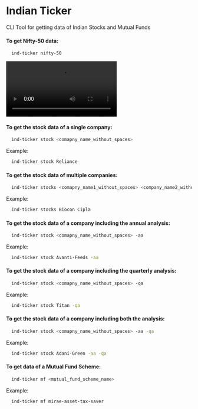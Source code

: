 # Indian Ticker

CLI Tool for getting data of Indian Stocks and Mutual Funds

#### To get Nifty-50 data:

```bash
  ind-ticker nifty-50
```

![](./.assets/nifty-50.mp4)

#### To get the stock data of a single company:

```bash
  ind-ticker stock <comapny_name_without_spaces>
```

Example:

```bash
  ind-ticker stock Reliance
```

#### To get the stock data of multiple companies:

```bash
  ind-ticker stocks <comapny_name1_without_spaces> <company_name2_without_spaces>
```

Example:

```bash
  ind-ticker stocks Biocon Cipla
```

#### To get the stock data of a company including the annual analysis:

```bash
  ind-ticker stock <comapny_name_without_spaces> -aa
```

Example:

```bash
  ind-ticker stock Avanti-Feeds -aa
```

#### To get the stock data of a company including the quarterly analysis:

```bash
  ind-ticker stock <comapny_name_without_spaces> -qa
```

Example:

```bash
  ind-ticker stock Titan -qa
```

#### To get the stock data of a company including both the analysis:

```bash
  ind-ticker stock <comapny_name_without_spaces> -aa -qa
```

Example:

```bash
  ind-ticker stock Adani-Green -aa -qa
```

#### To get data of a Mutual Fund Scheme:

```bash
  ind-ticker mf <mutual_fund_scheme_name>
```

Example:

```bash
  ind-ticker mf mirae-asset-tax-saver
```
